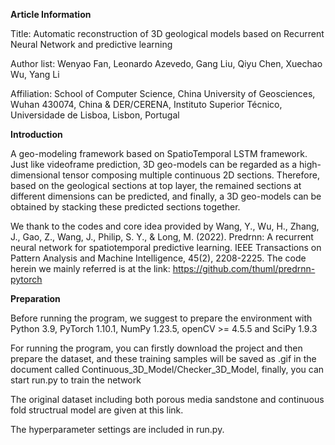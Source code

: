 **Article Information**

Title: Automatic reconstruction of 3D geological models based on Recurrent Neural Network and predictive learning

Author list: Wenyao Fan, Leonardo Azevedo, Gang Liu, Qiyu Chen, Xuechao Wu, Yang Li

Affiliation: School of Computer Science, China University of Geosciences, Wuhan 430074, China & DER/CERENA, Instituto Superior Técnico, Universidade de Lisboa, Lisbon, Portugal

**Introduction**

A geo-modeling framework based on SpatioTemporal LSTM framework. Just like videoframe prediction, 3D geo-models can be regarded as a high-dimensional tensor composing multiple continuous 2D sections. Therefore, based on the geological sections at top layer, the remained sections at different dimensions can be predicted, and finally, a 3D geo-models can be obtained by stacking these predicted sections together.

We thank to the codes and core idea provided by Wang, Y., Wu, H., Zhang, J., Gao, Z., Wang, J., Philip, S. Y., & Long, M. (2022). Predrnn: A recurrent neural network for spatiotemporal predictive learning. IEEE Transactions on Pattern Analysis and Machine Intelligence, 45(2), 2208-2225. The code herein we mainly referred is at the link: https://github.com/thuml/predrnn-pytorch

**Preparation**

Before running the program, we suggest to prepare the environment with Python 3.9, PyTorch 1.10.1, NumPy 1.23.5, openCV >= 4.5.5 and SciPy 1.9.3

For running the program, you can firstly download the project and then prepare the dataset, and these training samples will be saved as .gif in the document called Continuous_3D_Model/Checker_3D_Model, finally, you can start run.py to train the network

The original dataset including both porous media sandstone and continuous fold structrual model are given at this link.

The hyperparameter settings are included in run.py.

